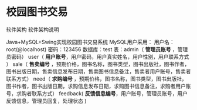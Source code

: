 # 校园图书交易

软件架构
软件架构说明

Java+MySQL+Swing实现校园图书交易系统
MySQL用户采用：
用户名：root(@localhost)
密码：123456
数据库：test
表：admin（ **管理员账号** ，管理员密码）
user（ **用户账号**，用户密码，用户真实姓名，用户性别，用户联系方式 ）
sale（ **售卖编号** ，预期价格，图书名称，图书类型，图书出版社，图书作者，图书出版日期，售卖信息发布日期，售卖图书信息备注，售卖者用户账号，售卖者联系方式）
need（ **求购编号** ，预期价格，图书名称，图书类型，图书出版社，图书作者，图书出版日期，求购信息发布日期，求购图书信息备注，求购者用户账号，求购者联系方式）
feedback( **反馈信息编号**，用户账号，管理员账号，用户反馈信息，管理员回复，处理状态 )